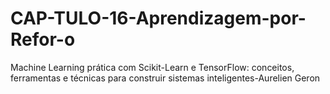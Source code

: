# CAP-TULO-16-Aprendizagem-por-Refor-o
Machine Learning prática com Scikit-Learn e TensorFlow: conceitos, ferramentas e técnicas para construir sistemas inteligentes-Aurelien Geron
